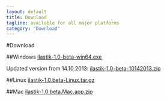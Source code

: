```yaml
---
layout: default
title: Download
tagline: available for all major platforms
category: "Download"
---
```

#Download

##Windows
[ilastik-1.0-beta-win64.exe](https://docs.google.com/file/d/0B6oM8wrl4_PSUE12QnB4amlWZFE/edit?usp=sharing)

Updated version from 14.10.2013:
[ilastik-1.0-beta-10142013.zip](https://docs.google.com/file/d/0B6oM8wrl4_PSRUxOeWdKbVgzR2M/edit?usp=sharing)

##Linux
[ilastik-1.0.beta-Linux.tar.gz](https://docs.google.com/file/d/0B6oM8wrl4_PSWVdNNUk0LVU1Mzg/edit?usp=sharing)

##Mac
[ilastik-1.0.beta.Mac.app.zip](https://docs.google.com/file/d/0B6oM8wrl4_PSUUZ0SmRpUDRBX1k/edit?usp=sharing)